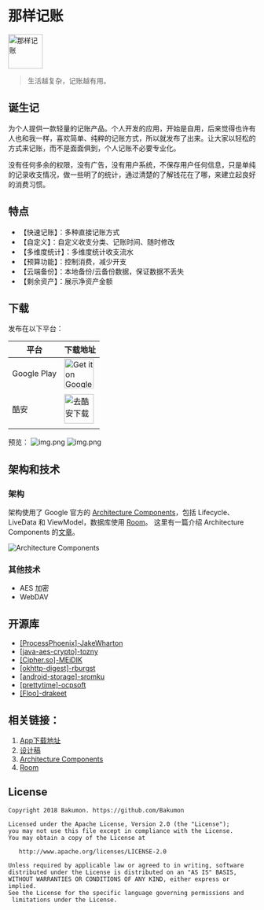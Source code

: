 # 那样记账

<img alt='那样记账' src='https://i.loli.net/2018/06/27/5b33a4e2e7cb0.png' height="70"/>

>生活越复杂，记账越有用。

## 诞生记

为个人提供一款轻量的记账产品。个人开发的应用，开始是自用，后来觉得也许有人也和我一样，喜欢简单、纯粹的记账方式，所以就发布了出来。让大家以轻松的方式来记账，而不是面面俱到，个人记账不必要专业化。

没有任何多余的权限，没有广告，没有用户系统，不保存用户任何信息，只是单纯的记录收支情况，做一些明了的统计，通过清楚的了解钱花在了哪，来建立起良好的消费习惯。

## 特点

- 【快速记账】：多种直接记账方式
- 【自定义】：自定义收支分类、记账时间、随时修改
- 【多维度统计】：多维度统计收支流水
- 【预算功能】：控制消费，减少开支
- 【云端备份】：本地备份/云备份数据，保证数据不丢失
- 【剩余资产】：展示净资产金额

## 下载

发布在以下平台：

| 平台 | 下载地址 |
| ---- | ---- |
| Google Play | <a href='https://play.google.com/store/apps/details?id=me.bakumon.moneykeeper&pcampaignid=MKT-Other-global-all-co-prtnr-py-PartBadge-Mar2515-1'><img alt='Get it on Google Play' src='https://i.loli.net/2018/06/27/5b32eac49f930.png' height="60"/>
</a> |
| 酷安 | <a href='https://www.coolapk.com/apk/me.bakumon.moneykeeper'><img alt='去酷安下载' src='https://ws4.sinaimg.cn/large/006tNc79ly1fsphx16ybdj30go06st8q.jpg' height="60"/>
</a> |

预览：
![img.png](https://ws3.sinaimg.cn/large/006tNc79ly1fsp159i5gxj31kw0sgwl3.jpg)
![img.png](https://ws2.sinaimg.cn/large/006tNc79ly1ft2ct8vnk7j31kw0sgtum.jpg)

## 架构和技术

### 架构

架构使用了 Google 官方的 [Architecture Components](https://developer.android.com/topic/libraries/architecture/)，包括 Lifecycle、LiveData 和 ViewModel，数据库使用 [Room](https://developer.android.com/topic/libraries/architecture/room)。
这里有一篇介绍 Architecture Components 的[文章](https://medium.com/google-developers/viewmodels-and-livedata-patterns-antipatterns-21efaef74a54)。


![Architecture Components](https://ws1.sinaimg.cn/large/006tKfTcly1fs7957cwd7j31di0gumxz.jpg)

### 其他技术

- AES 加密
- WebDAV

## 开源库

- [[ProcessPhoenix]-JakeWharton](https://github.com/JakeWharton/ProcessPhoenix)
- [[java-aes-crypto]-tozny](https://github.com/tozny/java-aes-crypto)
- [[Cipher.so]-MEiDIK](https://github.com/MEiDIK/Cipher.so)
- [[okhttp-digest]-rburgst](https://github.com/rburgst/okhttp-digest)
- [[android-storage]-sromku](https://github.com/sromku/android-storage)
- [[prettytime]-ocpsoft](https://github.com/ocpsoft/prettytime)
- [[Floo]-drakeet](https://github.com/drakeet/Floo)

## 相关链接：

1. [App下载地址](https://www.coolapk.com/apk/188475)
2. [设计稿](https://www.zcool.com.cn/work/ZMjExOTI4OTY=.html)
3. [Architecture Components](https://developer.android.com/topic/libraries/architecture/)
4. [Room](https://developer.android.com/topic/libraries/architecture/room)

## License

```
Copyright 2018 Bakumon. https://github.com/Bakumon

Licensed under the Apache License, Version 2.0 (the "License");
you may not use this file except in compliance with the License.
You may obtain a copy of the License at

   http://www.apache.org/licenses/LICENSE-2.0

Unless required by applicable law or agreed to in writing, software
distributed under the License is distributed on an "AS IS" BASIS,
WITHOUT WARRANTIES OR CONDITIONS OF ANY KIND, either express or implied.
See the License for the specific language governing permissions and
 limitations under the License.
 ```
